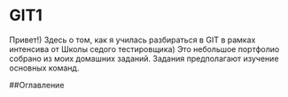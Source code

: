 # GIT1
Привет!) Здесь о том, как я училась разбираться в GIT в рамках интенсива от Школы седого тестировщика)
Это небольшое портфолио собрано из моих домашних заданий. Задания предполагают изучение основных команд.

##Оглавление

###
